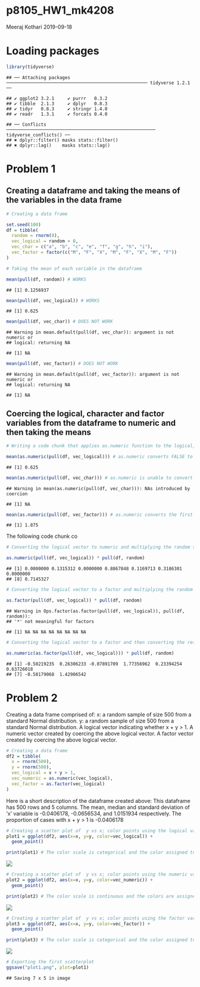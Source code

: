 p8105\_HW1\_mk4208
================
Meeraj Kothari
2019-09-18

# Loading packages

``` r
library(tidyverse)
```

    ## ── Attaching packages ───────────────────────────────────────────────────── tidyverse 1.2.1 ──

    ## ✔ ggplot2 3.2.1     ✔ purrr   0.3.2
    ## ✔ tibble  2.1.3     ✔ dplyr   0.8.3
    ## ✔ tidyr   0.8.3     ✔ stringr 1.4.0
    ## ✔ readr   1.3.1     ✔ forcats 0.4.0

    ## ── Conflicts ──────────────────────────────────────────────────────── tidyverse_conflicts() ──
    ## ✖ dplyr::filter() masks stats::filter()
    ## ✖ dplyr::lag()    masks stats::lag()

# Problem 1

## Creating a dataframe and taking the means of the variables in the data frame

``` r
# Creating a data frame

set.seed(100)
df = tibble(
  random = rnorm(8),
  vec_logical = random > 0,
  vec_char = c("a", "b", "c", "e", "f", "g", "h", "i"),
  vec_factor = factor(c("M", "F", "X", "M", "F", "X", "M", "F"))
)

# Taking the mean of each variable in the dataframe 

mean(pull(df, random)) # WORKS 
```

    ## [1] 0.1256937

``` r
mean(pull(df, vec_logical)) # WORKS 
```

    ## [1] 0.625

``` r
mean(pull(df, vec_char)) # DOES NOT WORK 
```

    ## Warning in mean.default(pull(df, vec_char)): argument is not numeric or
    ## logical: returning NA

    ## [1] NA

``` r
mean(pull(df, vec_factor)) # DOES NOT WORK
```

    ## Warning in mean.default(pull(df, vec_factor)): argument is not numeric or
    ## logical: returning NA

    ## [1] NA

## Coercing the logical, character and factor variables from the dataframe to numeric and then taking the means

``` r
# Writing a code chunk that applies as.numeric function to the logical, character, and factor variables 

mean(as.numeric(pull(df, vec_logical))) # as.numeric converts FALSE to 0 and TRUE to 1 and the mean function takes the mean of these newly converted variable 
```

    ## [1] 0.625

``` r
mean(as.numeric(pull(df, vec_char))) # as.numeric is unable to convert the character strings to numeric values and hence the mean function returns NA
```

    ## Warning in mean(as.numeric(pull(df, vec_char))): NAs introduced by coercion

    ## [1] NA

``` r
mean(as.numeric(pull(df, vec_factor))) # as.numeric converts the first level of the factor to 1, second level of the factor to 2 and third level of the factor to 3 and the mean function takes the mean of these nuewly converted values
```

    ## [1] 1.875

The following code chunk
co

``` r
# Converting the logical vector to numeric and multiplying the random sample by the result 

as.numeric(pull(df, vec_logical)) * pull(df, random) 
```

    ## [1] 0.0000000 0.1315312 0.0000000 0.8867848 0.1169713 0.3186301 0.0000000
    ## [8] 0.7145327

``` r
# Converting the logical vector to a factor and multiplying the random sample by the result 

as.factor(pull(df, vec_logical)) * pull(df, random)
```

    ## Warning in Ops.factor(as.factor(pull(df, vec_logical)), pull(df, random)):
    ## '*' not meaningful for factors

    ## [1] NA NA NA NA NA NA NA NA

``` r
# Converting the logical vector to a factor and then converting the result to numberic and multiplying the random sample by the result 

as.numeric(as.factor(pull(df, vec_logical))) * pull(df, random)
```

    ## [1] -0.50219235  0.26306233 -0.07891709  1.77356962  0.23394254  0.63726018
    ## [7] -0.58179068  1.42906542

# Problem 2

Creating a data frame comprised of: x: a random sample of size 500 from
a standard Normal distribution. y: a random sample of size 500 from a
standard Normal distribution. A logical vector indicating whether x + y
\> 1. A numeric vector created by coercing the above logical vector. A
factor vector created by coercing the above logical vector.

``` r
# Creating a data frame 
df2 = tibble(
  x = rnorm(500),
  y = rnorm(500),
  vec_logical = x + y > 1,
  vec_numeric = as.numeric(vec_logical),
  vec_factor = as.factor(vec_logical)
)
```

Here is a short description of the dataframe created above: This
dataframe has 500 rows and 5 columns. The mean, median and standard
deviation of ‘x’ variable is -0.0406178, -0.0656534, and 1.0151934
respectively. The proportion of cases with x + y \> 1 is
-0.0406178

``` r
# Creating a scatter plot of  y vs x; color points using the logical variable
plot1 = ggplot(df2, aes(x=x, y=y, color=vec_logical)) + 
  geom_point() 

print(plot1) # The color scale is categorical and the color assigned to FALSE values is orange and TRUE values is green
```

![](p8105_HW1_mk4208_files/figure-gfm/unnamed-chunk-6-1.png)<!-- -->

``` r
# Creating a scatter plot of  y vs x; color points using the numeric variable
plot2 = ggplot(df2, aes(x=x, y=y, color=vec_numeric)) + 
  geom_point() 

print(plot2) # The color scale is continuous and the colors are assigned from low (0.00) = BLACK to high (1.00) = BLUE 
```

![](p8105_HW1_mk4208_files/figure-gfm/unnamed-chunk-6-2.png)<!-- -->

``` r
# Creating a scatter plot of  y vs x; color points using the factor variable
plot3 = ggplot(df2, aes(x=x, y=y, color=vec_factor)) + 
  geom_point()

print(plot3) # The color scale is categorical and the color assigned to FALSE values is orange and TRUE values is green
```

![](p8105_HW1_mk4208_files/figure-gfm/unnamed-chunk-6-3.png)<!-- -->

``` r
# Exporting the first scatterplot 
ggsave("plot1.png", plot=plot1)
```

    ## Saving 7 x 5 in image
